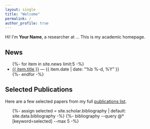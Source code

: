 ```yaml
---
layout: single
title: "Welcome"
permalink: /
author_profile: true
---
```


Hi! I'm **Your Name**, a researcher at ... This is my academic homepage.

## News
<ul>
{%- for item in site.news limit:5 -%}
  <li><a href="{{ item.url | relative_url }}">{{ item.title }}</a> — {{ item.date | date: "%b %-d, %Y" }}</li>
{%- endfor -%}
</ul>

## Selected Publications
<p>Here are a few selected papers from my full <a href="{{ '/publications/' | relative_url }}">publications list</a>.</p>
<ol>
{%- assign selected = site.scholar.bibliography | default: site.data.bibliography -%}
{%- bibliography --query @*[keyword=selected] --max 5 -%}
</ol>
